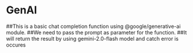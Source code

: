 # GenAI
##This is a basic chat completion function using @google/generative-ai module.
##We need to pass the prompt as parameter for the function.
##It will return the result by using gemini-2.0-flash model and catch error is occures
